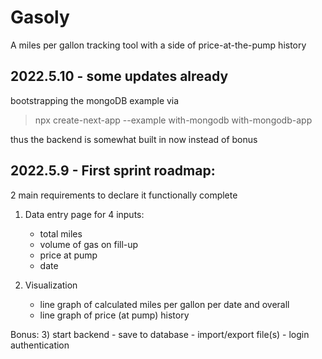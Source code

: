 # Gasoly
A miles per gallon tracking tool with a side of price-at-the-pump history


## 2022.5.10 - some updates already

bootstrapping the mongoDB example via
>npx create-next-app --example with-mongodb with-mongodb-app

thus the backend is somewhat built in now instead of bonus

## 2022.5.9 - First sprint roadmap:

2 main requirements to declare it functionally complete

1) Data entry page for 4 inputs: 
    - total miles
    - volume of gas on fill-up
    - price at pump
    - date

2) Visualization 
    - line graph of calculated miles per gallon per date and overall
    - line graph of price (at pump) history

Bonus:
3) start backend
    - save to database
    - import/export file(s)
    - login authentication